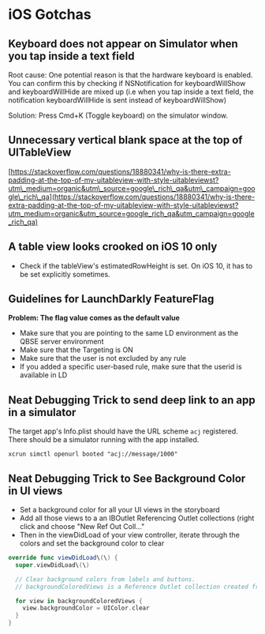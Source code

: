 # iOS Gotchas

## Keyboard does not appear on Simulator when you tap inside a text field

Root cause: One potential reason is that the hardware keyboard is enabled. You can confirm this by checking if NSNotification for keyboardWillShow and keyboardWillHide are mixed up \(i.e when you tap inside a text field, the notification keyboardWillHide is sent instead of keyboardWillShow\)

Solution: Press Cmd+K \(Toggle keyboard\) on the simulator window.

## Unnecessary vertical blank space at the top of UITableView <a id="unnecessary-vertical-blank-space-at-the-top-of-uitableview"></a>

[https://stackoverflow.com/questions/18880341/why-is-there-extra-padding-at-the-top-of-my-uitableview-with-style-uitableviewst?utm\_medium=organic&utm\_source=google\_rich\_qa&utm\_campaign=google\_rich\_qa](https://stackoverflow.com/questions/18880341/why-is-there-extra-padding-at-the-top-of-my-uitableview-with-style-uitableviewst?utm_medium=organic&utm_source=google_rich_qa&utm_campaign=google_rich_qa)

## A table view looks crooked on iOS 10 only

* Check if the tableView's estimatedRowHeight is set. On iOS 10, it has to be set explicitly sometimes.

## Guidelines for LaunchDarkly FeatureFlag

**Problem: The flag value comes as the default value**

* Make sure that you are pointing to the same LD environment as the QBSE server environment
* Make sure that the Targeting is ON
* Make sure that the user is not excluded by any rule
* If you added a specific user-based rule, make sure that the userid is available in LD

## Neat Debugging Trick to send deep link to an app in a simulator

The target app's Info.plist should have the URL scheme `acj` registered. There should be a simulator running with the app installed.

```text
xcrun simctl openurl booted "acj://message/1000"
```

## Neat Debugging Trick to See Background Color in UI views <a id="neat-debugging-trick-to-see-background-color-in-ui-views"></a>

* Set a background color for all your UI views in the storyboard
* Add all those views to a an IBOutlet Referencing Outlet collections \(right click and choose "New Ref Out Coll..."
* Then in the viewDidLoad of your view controller, iterate through the colors and set the background color to clear

```swift
override func viewDidLoad\(\) {
  super.viewDidLoad\(\)

  // Clear background colors from labels and buttons.
  // backgroundColoredViews is a Reference Outlet collection created from the Storyboard

  for view in backgroundColoredViews {
    view.backgroundColor = UIColor.clear
  }
}
```

